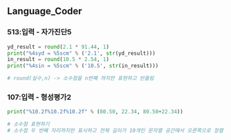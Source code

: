 ## Language_Coder

### 513:입력 - 자가진단5

```python
yd_result = round(2.1 * 91.44, 1)
print("%4syd = %5scm" % ('2.1', str(yd_result)))
in_result = round(10.5 * 2.54, 1)
print("%4sin = %5scm" % ('10.5', str(in_result)))

# round(실수,n) -> 소수점을 n번째 까지만 표현하고 반올림
```



### 107:입력 - 형성평가2

```python
print("%10.2f%10.2f%10.2f" % (80.50, 22.34, 80.50+22.34))

# 소수점 표현하기
# 소수점 두 번째 자리까지만 표시하고 전체 길이가 10개인 문자열 공간에서 오른쪽으로 정렬
```

